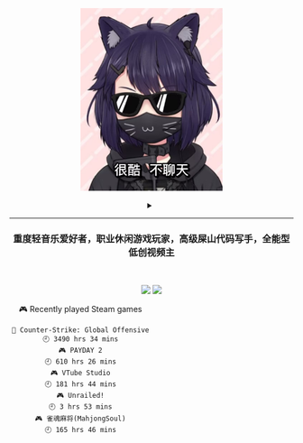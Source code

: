 <p align="center"><img src="./top.jpg" width="50%"/></p>
<details>
    <summary align="center"></summary>
    <p align="center">播放键</p>
</details>

---

<h3 align="center">重度轻音乐爱好者，职业休闲游戏玩家，高级屎山代码写手，全能型低创视频主</h3>
<br>

<p align="center">
  <a target="_blank" href="https://space.bilibili.com/3837681/"><img src="https://img.shields.io/badge/dynamic/json?style=flat-square&logo=bilibili&label=Bilibili&query=data.follower&url=https%3A%2F%2Fapi.bilibili.com%2Fx%2Frelation%2Fstat%3Fvmid%3D3837681%26jsonp%3Djsonp" /></a>
  <a target="_blank" href="https://steamcommunity.com/id/pisdoit"><img src="https://img.shields.io/badge/Steam-232361?logo=Steam&style=flat-square" /></a>
</p>

<div align="center" style="width: 50%">
    
<!-- steam-box start -->
🎮 Recently played Steam games
```text
🔫 Counter-Strike: Global Offensive 🕘 3490 hrs 34 mins
🎮 PAYDAY 2                         🕘 610 hrs 26 mins
🎮 VTube Studio                     🕘 181 hrs 44 mins
🎮 Unrailed!                        🕘 3 hrs 53 mins
🎮 雀魂麻将(MahjongSoul)            🕘 165 hrs 46 mins
```
<!-- Powered by https://github.com/YouEclipse/steam-box . -->
<!-- steam-box end -->
    
</div>
